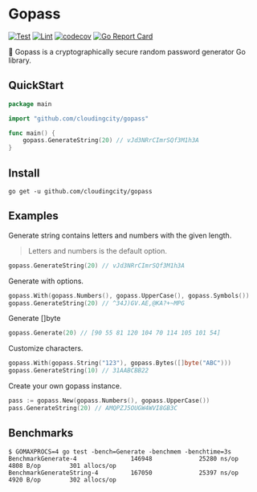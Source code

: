 # Gopass

[![Test](https://github.com/cloudingcity/gopass/workflows/Test/badge.svg)](https://github.com/cloudingcity/gopass/actions?query=workflow%3ATest)
[![Lint](https://github.com/cloudingcity/gopass/workflows/Lint/badge.svg)](https://github.com/cloudingcity/gopass/actions?query=workflow%3ALint)
[![codecov](https://codecov.io/gh/cloudingcity/gopass/branch/main/graph/badge.svg)](https://codecov.io/gh/cloudingcity/gopass)
[![Go Report Card](https://goreportcard.com/badge/github.com/cloudingcity/gopass)](https://goreportcard.com/report/github.com/cloudingcity/gopass)

:key: Gopass is a cryptographically secure random password generator Go library.

## QuickStart

```go
package main

import "github.com/cloudingcity/gopass"

func main() {
	gopass.GenerateString(20) // vJd3NRrCImrSQf3M1h3A
}
```

## Install

```console
go get -u github.com/cloudingcity/gopass
```

## Examples

Generate string contains letters and numbers with the given length.

> Letters and numbers is the default option.

```go
gopass.GenerateString(20) // vJd3NRrCImrSQf3M1h3A
```

Generate with options.

```go
gopass.With(gopass.Numbers(), gopass.UpperCase(), gopass.Symbols())
gopass.GenerateString(20) // ^34J)GV.AE,@KA?+~MPG
```

Generate []byte
```go
gopass.Generate(20) // [90 55 81 120 104 70 114 105 101 54]
```

Customize characters.

```go
gopass.With(gopass.String("123"), gopass.Bytes([]byte("ABC")))
gopass.GenerateString(10) // 31AABCBB22
```

Create your own gopass instance.
```go
pass := gopass.New(gopass.Numbers(), gopass.UpperCase())
pass.GenerateString(20) // AMQPZJ5OUGW4WVI8GB3C
```

## Benchmarks

```console
$ GOMAXPROCS=4 go test -bench=Generate -benchmem -benchtime=3s
BenchmarkGenerate-4               146948             25280 ns/op            4808 B/op        301 allocs/op
BenchmarkGenerateString-4         167050             25397 ns/op            4920 B/op        302 allocs/op
```
